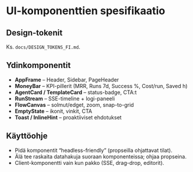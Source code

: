 # UI-komponenttien spesifikaatio

## Design-tokenit
Ks. `docs/DESIGN_TOKENS_FI.md`.

## Ydinkomponentit
- **AppFrame** – Header, Sidebar, PageHeader
- **MoneyBar** – KPI-pillerit (MRR, Runs 7d, Success %, Cost/run, Saved h)
- **AgentCard / TemplateCard** – status-badge, CTA:t
- **RunStream** – SSE-timeline + logi-paneeli
- **FlowCanvas** – solmut/edget, zoom, snap-to-grid
- **EmptyState** – ikonit, vinkit, CTA
- **Toast / InlineHint** – proaktiiviset ehdotukset

## Käyttöohje
- Pidä komponentit “headless-friendly” (propseilla ohjattavat tilat).
- Älä tee raskaita datahakuja suoraan komponenteissa; ohjaa propseina.
- Client-komponentti vain kun pakko (SSE, drag-drop, editorit).
